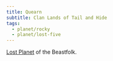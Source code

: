 ```yaml
---
title: Quearn
subtitle: Clan Lands of Tail and Hide
tags:
  - planet/rocky
  - planet/lost-five
---
```


[Lost Planet](../5-lost-planets.md) of the Beastfolk.
